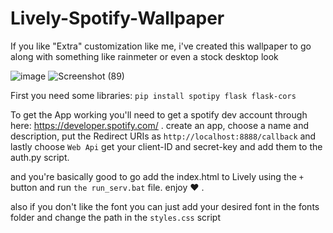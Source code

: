 # Lively-Spotify-Wallpaper
If you like "Extra" customization like me, i've created this wallpaper to go along with something like rainmeter or even a stock desktop look

![image](https://github.com/user-attachments/assets/28ad6ba8-1b0b-4296-8399-e94fa1f71d9c)
![Screenshot (89)](https://github.com/user-attachments/assets/fef2f47d-dad4-4d2e-8fe3-dbe9e973d71a)

First you need some libraries: 
  `pip install spotipy flask flask-cors`

To get the App working you'll need to get a spotify dev account through here: https://developer.spotify.com/ .
create an app, choose a name and description, put the Redirect URIs as `http://localhost:8888/callback` and lastly choose `Web Api`
get your client-ID and secret-key and add them to the auth.py script.

and you're basically good to go
add the index.html to Lively using the `+` button and run `the run_serv.bat` file.
enjoy ❤ .

also if you don't like the font you can just add your desired font in the fonts folder and change the path in the `styles.css` script
